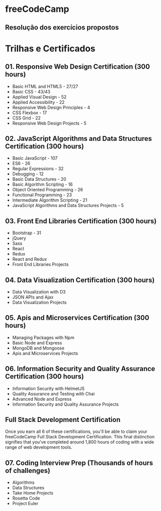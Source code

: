 # freeCodeCamp

## Resolução dos exercícios propostos

# Trilhas e Certificados

## 01. Responsive Web Design Certification (300 hours)
 - Basic HTML and HTML5 - 27/27 
 - Basic CSS - 43/43
 - Applied Visual Design - 52
 - Applied Accessibility - 22
 - Responsive Web Design Principles - 4
 - CSS Flexbox - 17
 - CSS Grid - 22
 - Responsive Web Design Projects - 5

## 02. JavaScript Algorithms and Data Structures Certification (300 hours)
 - Basic JavaScript - 107
 - ES6 - 26
 - Regular Expressions - 32
 - Debugging - 12
 - Basic Data Structures - 20
 - Basic Algorithm Scripting - 16
 - Object Oriented Programming - 26
 - Functional Programming - 23
 - Intermediate Algorithm Scripting - 21
 - JavaScript Algorithms and Data Structures Projects - 5

## 03. Front End Libraries Certification (300 hours)
 - Bootstrap - 31
 - jQuery
 - Sass
 - React
 - Redux
 - React and Redux
 - Front End Libraries Projects

## 04. Data Visualization Certification (300 hours)
 - Data Visualization with D3
 - JSON APIs and Ajax
 - Data Visualization Projects 

## 05. Apis and Microservices Certification (300 hours)
 - Managing Packages with Npm
 - Basic Node and Express
 - MongoDB and Mongoose
 - Apis and Microservices Projects

## 06. Information Security and Quality Assurance Certification (300 hours)
 - Information Security with HelmetJS
 - Quality Assurance and Testing with Chai
 - Advanced Node and Express
 - Information Security and Quality Assurance Projects


## Full Stack Development Certification
Once you earn all 6 of these certifications, you'll be able to claim your freeCodeCamp Full Stack Development Certification. This final distinction signifies that you’ve completed around 1,800 hours of coding with a wide range of web development tools.

## 07. Coding Interview Prep (Thousands of hours of challenges)
 - Algorithms
 - Data Structures
 - Take Home Projects
 - Rosetta Code
 - Project Euler
